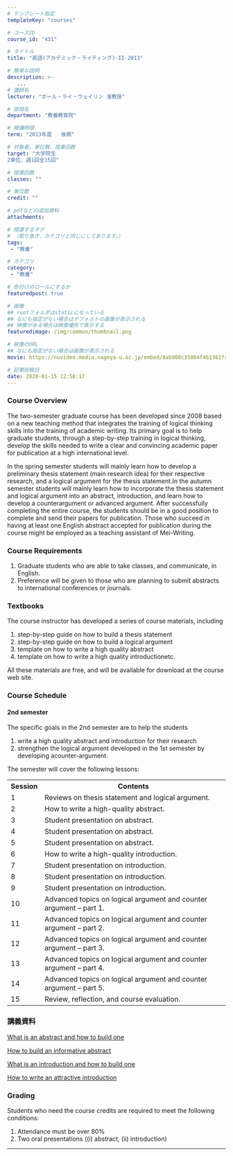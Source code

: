 ```yaml
---
# テンプレート指定
templateKey: "courses"

# コースID
course_id: "431"

# タイトル
title: "英語(アカデミック・ライティング)-II-2013"

# 簡単な説明
description: >-
   ...
# 講師名
lecturer: "ポール・ライ・ウェイリン 准教授"

# 部局名
department: "教養教育院"

# 開講時限
term: "2013年度	後期"

# 対象者、単位数、授業回数
target: "大学院生
2単位、週1回全15回"

# 授業回数
classes: ""

# 単位数
credit: ""

# pdfなどの追加資料
attachments:

# 関連するタグ
# （取り急ぎ、カテゴリと同じにしてあります。）
tags:
 - "教養"

# カテゴリ
category:
 - "教養"

# 色付けのロールにするか
featuredpost: true

# 画像
## rootフォルダはstaticになっている
## なにも指定がない場合はデフォルトの画像が表示される
## 映像がある場合は映像優先で表示する
featuredimage: /img/common/thumbnail.png

# 映像のURL
## なにも指定がない場合は画像が表示される
movie: https://nuvideo.media.nagoya-u.ac.jp/embed/8ab908c35804f4b1361faffb5ee785f650e6201b

# 記事投稿日
date: 2020-01-15 12:58:17
---
```


### Course Overview

The two-semester graduate course has been developed since 2008 based on a new teaching method that integrates the training of logical thinking skills into the training of academic writing. Its primary goal is to help graduate students, through a step-by-step training in logical thinking, develop the skills needed to write a clear and convincing academic paper for publication at a high international level.

In the spring semester students will mainly learn how to develop a preliminary thesis statement (main research idea) for their respective research, and a logical argument for the thesis statement.In the autumn semester students will mainly learn how to incorporate the thesis statement and logical argument into an abstract, introduction, and learn how to develop a counterargument or advanced argument. After successfully completing the entire course, the students should be in a good position to complete and send their papers for publication. Those who succeed in having at least one English abstract accepted for publication during the course might be employed as a teaching assistant of Mei-Writing.








### Course Requirements

1. Graduate students who are able to take classes, and communicate, in English.
2. Preference will be given to those who are planning to submit abstracts to international conferences or journals.

### Textbooks

The course instructor has developed a series of course materials, including

1. step-by-step guide on how to build a thesis statement
2. step-by-step guide on how to build a logical argument
3. template on how to write a high quality abstract
4. template on how to write a high quality introductionetc.

All these materials are free, and will be available for download at the course web site.


<h3>Course Schedule</h3>

<h4>2nd semester</h4>
<p>The specific goals in the 2nd semester are to help the students
<ol>
<li>write a high quality abstract and introduction for their research</li>
<li>strengthen the logical argument developed in the 1st semester by developing acounter-argument.</li></ol>
The semester will cover the following lessons:
</p>

<table class="basic" width="485">
<tr>
<th width="20" class="center">Session</th>
<th width="465" class="center">Contents</th>
</tr>

<tr>
<td width="20" class="center">1</td>
<td width="465">Reviews on thesis statement and logical argument.</span class="i"></td>
</tr>

<tr>
<td width="20" class="center">2</td>
<td width="465">How to write a high-quality abstract.</td>
</tr>

<tr>
<td width="20" class="center">3</td>
<td width="465">Student presentation on abstract.</td>
</tr>

<tr>
<td width="20" class="center">4</td>
<td width="465">Student presentation on abstract.</td>
</tr>

<tr>
<td width="20" class="center">5</td>
<td width="465">Student presentation on abstract.</td>
</tr>

<tr>
<td width="20" class="center">6</td>
<td width="465">How to write a high-quality introduction.</td>
</tr>

<tr>
<td width="20" class="center">7</td>
<td width="465">Student presentation on introduction.</td>
</tr>

<tr>
<td width="20" class="center">8</td>
<td width="465">Student presentation on introduction.</td>
</tr>

<tr>
<td width="20" class="center">9</td>
<td width="465">Student presentation on introduction.</td>
</tr>

<tr>
<td width="20" class="center">10</td>
<td width="465">Advanced topics on logical argument and counter argument &#8211; part 1.</td>
</tr>

<tr>
<td width="20" class="center">11</td>
<td width="465">Advanced topics on logical argument and counter argument &#8211; part 2.</td>
</tr>

<tr>
<td width="20" class="center">12</td>
<td width="465">Advanced topics on logical argument and counter argument &#8211; part 3.</td>
</tr>

<tr>
<td width="20" class="center">13</td>
<td width="465">Advanced topics on logical argument and counter argument &#8211; part 4.</td>
</tr>

<tr>
<td width="20" class="center">14</td>
<td width="465">Advanced topics on logical argument and counter argument &#8211; part 5.</td>
</tr>

<tr>
<td width="20" class="center">15</td>
<td width="465">Review, reflection, and course evaluation.</td>
</tr>


</table>


### 講義資料

[What is an abstract and how to build one](http://ocw.nagoya-u.jp/files/431/What_is_an_abtract_and_how_to_build_one_(111111).pdf) 

[How to build an informative abstract](http://ocw.nagoya-u.jp/files/431/Abstract_template_2014.pdf) 

[What is an introduction and how to build one](http://ocw.nagoya-u.jp/files/431/What_is_an_introduction_and_how_to_build_one_(270112).pdf) 

[How to write an attractive introduction](http://ocw.nagoya-u.jp/files/431/Introduction_template_2014.pdf) 






### Grading

Students who need the course credits are required to meet the following conditions:

1. Attendance must be over 80%
2. Two oral presentations ((i) abstract, (ii) introduction)



-----